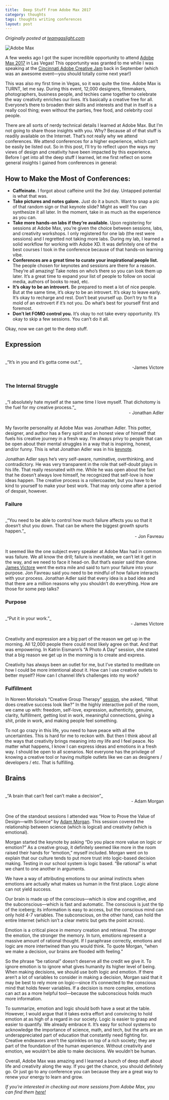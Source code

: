 ```yaml
---
title:  Deep Stuff From Adobe Max 2017
category: thoughts
tags: thoughts writing conferences
layout: post
---
```

_Originally posted at [teamgaslight.com](https://teamgaslight.com/blog/deep-stuff-from-adobe-max-2017)_


![Adobe Max](https://baileycmiller.github.io/blog/assets/max.jpg)

A few weeks ago I got the super incredible opportunity to attend [Adobe Max 2017](https://max.adobe.com/) in Las Vegas! This opportunity was granted to me while I was speaking at the [Cincinnati Adobe Creative Jam](https://www.behance.net/gallery/56530943/Cincinnati-Creative-Jam) back in September (which was an awesome event—you should totally come next year!)

This was also my first time in Vegas, so it was quite the time. Adobe Max is TURNT, let me say. During this event, 12,000 designers, filmmakers, photographers, business people, and techies came together to celebrate the way creativity enriches our lives. It’s basically a creative free for all. Everyone’s there to broaden their skills and interests and that in itself is a really cool thing; even without the parties, free food, and celebrity cool people.

There are all sorts of nerdy technical details I learned at Adobe Max. But I’m not going to share those insights with you. Why? Because all of that stuff is readily available on the Internet. That’s not really why we attend conferences. We attend conferences for a higher experience, which can’t be easily be listed out. So in this post, I’ll try to reflect upon the ways my views of design and creativity have been impacted by this experience. Before I get into all the deep stuff I learned, let me first reflect on some general insights I gained from conferences in general:

## How to Make the Most of Conferences:


- **Caffeinate.** I forgot about caffeine until the 3rd day. Untapped potential is what that was.
-  **Take pictures and notes galore.** Just do it a bunch. Want to snap a pic of that random sign or that keynote slide? Might as well! You can synthesize it all later. In the moment, take in as much as the experience as you can.
- **Take more hands-on labs if they’re available.** Upon registering for sessions at Adobe Max, you’re given the choice between sessions, labs, and creativity workshops. I only registered for one lab (the rest were sessions) and I regretted not taking more labs. During my lab, I learned a solid workflow for working with Adobe XD. It was definitely one of the best courses I took in the conference because of that hands-on learning vibe.
- **Conferences are a great time to curate your inspirational people list.** The people chosen for keynotes and sessions are there for a reason. They’re all amazing! Take notes on who’s there so you can look them up later. It’s a great time to expand your list of people to follow on social media, authors of books to read, etc.
- **It’s okay to be an introvert.** Be prepared to meet a lot of nice people. But at the same time, it’s okay to be an introvert. It’s okay to leave early. It’s okay to recharge and rest. Don’t beat yourself up. Don’t try to fit a mold of an extrovert if it’s not you. Do what’s best for yourself first and foremost.
- **Don’t let FOMO control you.** It’s okay to not take every opportunity. It’s okay to skip a few sessions. You can’t do it all.


Okay, now we can get to the deep stuff.

## Expression

<br/>
_“It’s in you and it’s gotta come out.”_

<div style="text-align: right">-James Victore</div>
<br/>


### The Internal Struggle

<br/>
_“I absolutely hate myself at the same time I love myself. That dichotomy is the fuel for my creative process.”_
<div style="text-align: right">- Jonathan Adler</div>
<br/>

My favorite personality at Adobe Max was Jonathan Adler. This potter, designer, and author has a fiery spirit and an honest view of himself that fuels his creative journey in a fresh way. I’m always privy to people that can be open about their mental struggles in a way that is inspiring, honest, and/or funny. This is what Jonathan Adler was in his [keynote](https://max.adobe.com/sessions/max-online/#20423).

Jonathan Adler says he’s very self-aware, ruminative, overthinking, and contradictory. He was very transparent in the role that self-doubt plays in his life. That really resonated with me. While he was open about the fact that he doesn’t always love himself, he recognized that self-love is how ideas happen. The creative process is a rollercoaster, but you have to be kind to yourself to make your best work. That may only come after a period of despair, however.


### Failure

<br/>
_“You need to be able to control how much failure affects you so that it doesn’t shut you down. That can be where the biggest growth spurts happen.”_
<div style="text-align: right">- Jon Favreau</div>
<br/>

It seemed like the one subject every speaker at Adobe Max had in common was failure. We all know the drill; failure is inevitable, we can’t let it get in the way, and we need to face it head-on. But that’s easier said than done. [James Victore](https://max.adobe.com/sessions/max-online/#19937) went the extra mile and said to turn your failure into your purpose. Jon Favreau said you need to be mindful of how failure interacts with your process. Jonathan Adler said that every idea is a bad idea and that there are a million reasons why you shouldn’t do everything. How are those for some pep talks?


### Purpose

<br/>
_“Put it in your work.”_
<div style="text-align: right">- James Victore</div>
<br/>

Creativity and expression are a big part of the reason we get up in the morning. All 12,000 people there could most likely agree on that. And that was empowering. In Katrin Eismann’s “A Photo A Day” session, she stated that a big reason we get up in the morning is to create and express.

Creativity has always been an outlet for me, but I’ve started to meditate on how I could be more intentional about it. How can I use creative outlets to better myself? How can I channel life’s challenges into my work?


### Fulfillment

In Noreen Morioka’s “Creative Group Therapy” [session](https://max.adobe.com/sessions/max-online/#19972), she asked, “What does creative success look like?” In the highly interactive poll of the room, we came up with: freedom, self-love, expression, authenticity, genuine, clarity, fulfillment, getting lost in work, meaningful connections, giving a shit, pride in work, and making people feel something.

To not go crazy in this life, you need to have peace with all the uncertainties. This is hard for me to reckon with. But then I think about all the ways that creativity brings meaning into my life and I feel peace. No matter what happens, I know I can express ideas and emotions in a fresh way. I should be open to all scenarios. Not everyone has the privilege of knowing a creative tool or having multiple outlets like we can as designers / developers / etc. That is fulfilling.

## Brains

<br/>
_“A brain that can’t feel can’t make a decision”_
<div style="text-align: right">- Adam Morgan</div>
<br/>

One of the standout sessions I attended was “How to Prove the Value of Design—with Science” by [Adam Morgan](https://max.adobe.com/sessions/max-online/#20025). This session covered the relationship between science (which is logical) and creativity (which is emotional).

Morgan started the keynote by asking “Do you place more value on logic or emotion?” As a creative group, it definitely seemed like more in the room raised their hands for “emotion,” myself included. Morgan went on to explain that our culture tends to put more trust into logic-based decision making. Testing in our school system is logic based. “Be rational” is what we chant to one another in arguments.

We have a way of attributing emotions to our animal instincts when emotions are actually what makes us human in the first place. Logic alone can not yield success.

Our brain is made up of the conscious—which is slow and cognitive, and the subconscious—which is fast and automatic. The conscious is just the tip of the iceberg; its information is easy to access, but the conscious mind can only hold 4-7 variables. The subconscious, on the other hand, can hold the entire Internet (which isn’t a clear metric but gets the point across).

Emotion is a critical piece in memory creation and retrieval. The stronger the emotion, the stronger the memory. In turn, emotions represent a massive amount of rational thought. If I paraphrase correctly, emotions and logic are more intertwined than you would think. To quote Morgan, “when we make a decision, our brains are flooded with feeling.”

So the phrase “be rational” doesn’t deserve all the credit we give it. To ignore emotion is to ignore what gives humanity its higher level of being. When making decisions, we should use both logic and emotion. If there aren’t a lot of variables to consider in making a decision, Morgan said that it may be best to rely more on logic—since it’s connected to the conscious mind that holds fewer variables. If a decision is more complex, emotions can act as a more helpful tool—because the subconscious holds much more information.

To summarize, emotion and logic should both have a seat at the table. However, I would argue that it takes extra effort and convincing to hold emotion at as high of a regard in our society. Logic is easier to grasp and easier to quantify. We already embrace it. It’s easy for school systems to acknowledge the importance of science, math, and tech, but the arts are an underappreciated part of education that constantly need fighting for. Creative endeavors aren’t the sprinkles on top of a rich society; they are part of the foundation of the human experience. Without creativity and emotion, we wouldn’t be able to make decisions. We wouldn’t be human.


Overall, Adobe Max was amazing and I learned a bunch of deep stuff about life and creativity along the way. If you get the chance, you should definitely go. Or just go to any conference you can because they are a great way to renew your energy to learn and grow.


*If you’re interested in checking out more sessions from Adobe Max, you can find them [here!](https://max.adobe.com/sessions/max-online/)*
